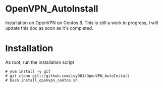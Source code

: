 OpenVPN_AutoInstall
===================

Installation on OpenVPN on Centos 6. This is still a work in progress, I will update this doc as soon as it's completed. 

Installation 
=====================

As root, run the installation script 

    # yum install -y git
    # git clone git://github.com/ivy001/OpenVPN_AutoInstall
    # bash install_openvpn_centos.sh 


